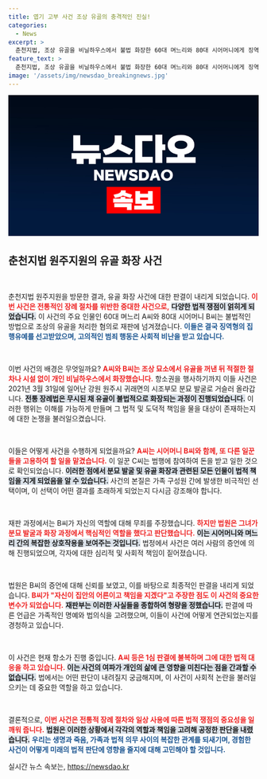 ```yaml
---
title: 엽기 고부 사건 조상 유골의 충격적인 진실!
categories:
  - News
excerpt: >
  춘천지법, 조상 유골을 비닐하우스에서 불법 화장한 60대 며느리와 80대 시어머니에게 징역형 집행유예 선고! 불법 행위의 전말과 재판 결과는? 궁금하다면 클릭하세요!
feature_text: >
  춘천지법, 조상 유골을 비닐하우스에서 불법 화장한 60대 며느리와 80대 시어머니에게 징역형 집행유예 선고! 불법 행위의 전말과 재판 결과는? 궁금하다면 클릭하세요!
image: '/assets/img/newsdao_breakingnews.jpg'
---
```


<p><img src="/assets/img/newsdao_breakingnews.jpg" alt="implanttips 속보" /></p>

<h2 data-ke-size="size26">춘천지법 원주지원의 유골 화장 사건</h2>

<p data-ke-size="size16">&nbsp;</p>

<p>춘천지법 원주지원을 방문한 결과, 유골 화장 사건에 대한 판결이 내리게 되었습니다. <b><span style="color: #ee2323;">이번 사건은 전통적인 장례 절차를 위반한 중대한 사건으로,</span></b> <b><span style="background-color: #21538527;">다양한 법적 쟁점이 얽히게 되었습니다.</span></b> 이 사건의 주요 인물인 60대 며느리 A씨와 80대 시어머니 B씨는 불법적인 방법으로 조상의 유골을 처리한 혐의로 재판에 넘겨졌습니다. <b><span style="color: #1a5490;">이들은 결국 징역형의 집행유예를 선고받았으며, 고의적인 범죄 행동은 사회적 비난을 받고 있습니다.</span></b></p>

<p data-ke-size="size16">&nbsp;</p>

<p>이번 사건의 배경은 무엇일까요? <b><span style="color: #ee2323;">A씨와 B씨는 조상 묘소에서 유골을 꺼낸 뒤 적절한 절차나 시설 없이 개인 비닐하우스에서 화장했습니다.</span></b> 항소권을 행사하기까지 이들 사건은 2021년 3월 31일에 일어난 강원 원주시 귀래면의 시조부모 분묘 발굴로 거슬러 올라갑니다. <b><span style="background-color: #21538527;">전통 장례법은 무시된 채 유골이 불법적으로 화장되는 과정이 진행되었습니다.</span></b> 이러한 행위는 이해를 가능하게 만들며 그 법적 및 도덕적 책임을 물을 대상이 존재하는지에 대한 논쟁을 불러일으켰습니다.</p>

<p data-ke-size="size16">&nbsp;</p>

<p>이들은 어떻게 사건을 수행하게 되었을까요? <b><span style="color: #ee2323;">A씨는 시어머니 B씨와 함께, 또 다른 일꾼들을 고용하여 할 일을 맡겼습니다.</span></b> 이 일꾼 C씨는 범행에 참여하여 돈을 받고 일한 것으로 확인되었습니다. <b><span style="background-color: #21538527;">이러한 점에서 분묘 발굴 및 유골 화장과 관련된 모든 인물이 법적 책임을 지게 되었음을 알 수 있습니다.</span></b> 사건의 본질은 가족 구성원 간에 발생한 비극적인 선택이며, 이 선택이 어떤 결과를 초래하게 되었는지 다시금 강조해야 합니다.</p>

<p data-ke-size="size16">&nbsp;</p>

<p>재판 과정에서는 B씨가 자신의 역할에 대해 무죄를 주장했습니다. <b><span style="color: #ee2323;">하지만 법원은 그녀가 분묘 발굴과 화장 과정에서 핵심적인 역할을 했다고 판단했습니다.</span></b> <b><span style="background-color: #21538527;">이는 시어머니와 며느리 간의 복잡한 상호작용을 보여주는 것입니다.</span></b> 법정에서 사건은 여러 사람의 증언에 의해 진행되었으며, 각자에 대한 심리적 및 사회적 책임이 짙어졌습니다.</p>

<p data-ke-size="size16">&nbsp;</p>

<p>법원은 B씨의 증언에 대해 신뢰를 보였고, 이를 바탕으로 최종적인 판결을 내리게 되었습니다. <b><span style="color: #ee2323;">B씨가 "자신이 집안의 어른이고 책임을 지겠다"고 주장한 점도 이 사건의 중요한 변수가 되었습니다.</span></b> <b><span style="background-color: #21538527;">재판부는 이러한 사실들을 종합하여 형량을 정했습니다.</span></b> 판결에 따른 언급은 가족적인 명예와 법의식을 고려했으며, 이들이 사건에 어떻게 연관되었는지를 경청하고 있습니다.</p>

<p data-ke-size="size16">&nbsp;</p>

<p>이 사건은 현재 항소가 진행 중입니다. <b><span style="color: #ee2323;">A씨 등은 1심 판결에 불복하며 그에 대한 법적 대응을 하고 있습니다.</span></b> <b><span style="background-color: #21538527;">이는 사건의 여파가 개인의 삶에 큰 영향을 미친다는 점을 간과할 수 없습니다.</span></b> 법에서는 어떤 판단이 내려질지 궁금해지며, 이 사건이 사회적 논란을 불러일으키는 데 중요한 역할을 하고 있습니다.</p>

<p data-ke-size="size16">&nbsp;</p>

<p>결론적으로, <b><span style="color: #ee2323;">이번 사건은 전통적 장례 절차와 일상 사용에 따른 법적 쟁점의 중요성을 일깨워 줍니다.</span></b> <b><span style="background-color: #21538527;">법원은 이러한 상황에서 각각의 역할과 책임을 고려해 공정한 판단을 내렸습니다.</span></b> <b><span style="color: #1a5490;">우리는 생명과 죽음, 가족과 법적 의무 사이의 복잡한 관계를 되새기며, 경험한 사건이 어떻게 미래의 법적 판단에 영향을 줄지에 대해 고민해야 할 것입니다.</span></b></p>
실시간 뉴스 속보는, <a href="https://newsdao.kr" rel="dofollow">https://newsdao.kr</a>


